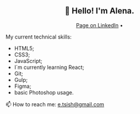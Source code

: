 <h2 align="center">👋 Hello! I'm Alena.</h2>
<p align="center">
  <a href="https://www.linkedin.com/in/alena-tsishchanka-15936b178/" target="_blank">Page on LinkedIn</a> •
</p>

My current technical skills:
- HTML5;
- CSS3;
- JavaScript;
- I`m currently learning React;
- Git;
- Gulp;
- Figma;
- basic Photoshop usage.

📫 How to reach me: e.tsish@gmail.com

